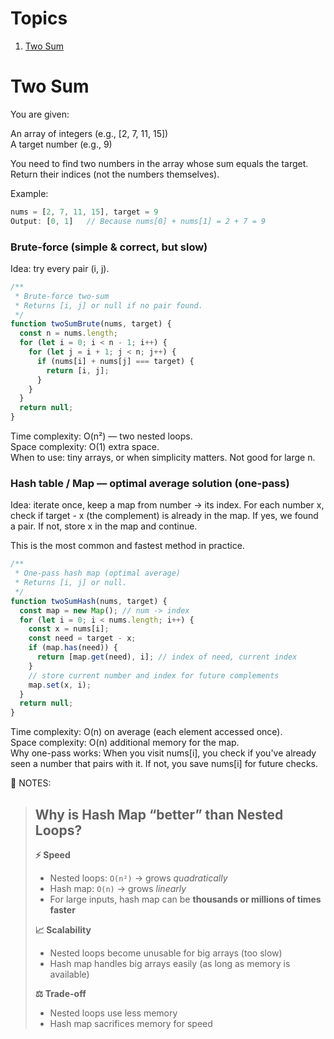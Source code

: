# Topics

1. [Two Sum](https://github.com/akshaitr/data-structures-and-algorithms?tab=readme-ov-file#two-sum)

# Two Sum

You are given:

An array of integers (e.g., [2, 7, 11, 15]) <br/>
A target number (e.g., 9)

You need to find two numbers in the array whose sum equals the target.
Return their indices (not the numbers themselves).

Example:
```javascript
nums = [2, 7, 11, 15], target = 9
Output: [0, 1]   // Because nums[0] + nums[1] = 2 + 7 = 9
```

### Brute-force (simple & correct, but slow)

Idea: try every pair (i, j).
```javascript
/**
 * Brute-force two-sum
 * Returns [i, j] or null if no pair found.
 */
function twoSumBrute(nums, target) {
  const n = nums.length;
  for (let i = 0; i < n - 1; i++) {
    for (let j = i + 1; j < n; j++) {
      if (nums[i] + nums[j] === target) {
        return [i, j];
      }
    }
  }
  return null;
}
```

Time complexity: O(n²) — two nested loops.<br/>
Space complexity: O(1) extra space.<br/>
When to use: tiny arrays, or when simplicity matters. Not good for large n.

### Hash table / Map — optimal average solution (one-pass)

Idea: iterate once, keep a map from number → its index. For each number x, check if target - x (the complement) is already in the map. If yes, we found a pair. If not, store x in the map and continue.

This is the most common and fastest method in practice.
```javascript
/**
 * One-pass hash map (optimal average)
 * Returns [i, j] or null.
 */
function twoSumHash(nums, target) {
  const map = new Map(); // num -> index
  for (let i = 0; i < nums.length; i++) {
    const x = nums[i];
    const need = target - x;
    if (map.has(need)) {
      return [map.get(need), i]; // index of need, current index
    }
    // store current number and index for future complements
    map.set(x, i);
  }
  return null;
}
```

Time complexity: O(n) on average (each element accessed once).<br/>
Space complexity: O(n) additional memory for the map.<br/>
Why one-pass works: When you visit nums[i], you check if you've already seen a number that pairs with it. If not, you save nums[i] for future checks.

📢 NOTES:

> ## Why is Hash Map “better” than Nested Loops?
>
> **⚡ Speed**
> - Nested loops: `O(n²)` → grows *quadratically*  
> - Hash map: `O(n)` → grows *linearly*  
> - For large inputs, hash map can be **thousands or millions of times faster**
>
> **📈 Scalability**
> - Nested loops become unusable for big arrays (too slow)  
> - Hash map handles big arrays easily (as long as memory is available)
>
> **⚖️ Trade-off**
> - Nested loops use less memory  
> - Hash map sacrifices memory for speed

